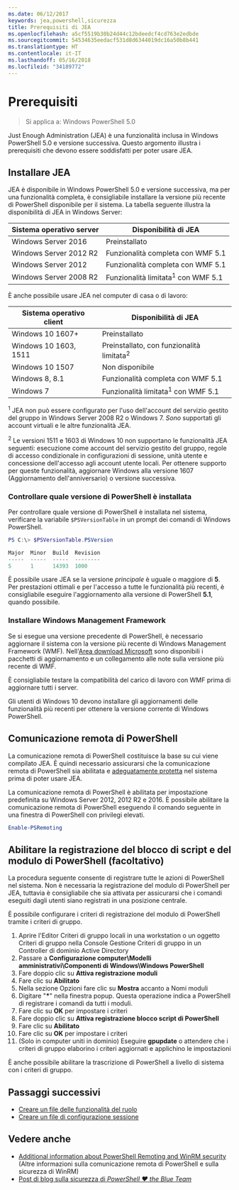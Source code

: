 ```yaml
---
ms.date: 06/12/2017
keywords: jea,powershell,sicurezza
title: Prerequisiti di JEA
ms.openlocfilehash: a5cf5519b30b24d44c12bdeedcf4cd763e2edbde
ms.sourcegitcommit: 54534635eedacf531d8d6344019dc16a50b8b441
ms.translationtype: HT
ms.contentlocale: it-IT
ms.lasthandoff: 05/16/2018
ms.locfileid: "34189772"
---
```

# <a name="prerequisites"></a>Prerequisiti

> Si applica a: Windows PowerShell 5.0

Just Enough Administration (JEA) è una funzionalità inclusa in Windows PowerShell 5.0 e versione successiva.
Questo argomento illustra i prerequisiti che devono essere soddisfatti per poter usare JEA.

## <a name="install-jea"></a>Installare JEA

JEA è disponibile in Windows PowerShell 5.0 e versione successiva, ma per una funzionalità completa, è consigliabile installare la versione più recente di PowerShell disponibile per il sistema.
La tabella seguente illustra la disponibilità di JEA in Windows Server:

Sistema operativo server   | Disponibilità di JEA
--------------------------|--------------------------------
Windows Server 2016       | Preinstallato
Windows Server 2012 R2    | Funzionalità completa con WMF 5.1
Windows Server 2012       | Funzionalità completa con WMF 5.1
Windows Server 2008 R2    | Funzionalità limitata<sup>1</sup> con WMF 5.1

È anche possibile usare JEA nel computer di casa o di lavoro:

Sistema operativo client   | Disponibilità di JEA
--------------------------|-----------------------------------------------------
Windows 10 1607+          | Preinstallato
Windows 10 1603, 1511     | Preinstallato, con funzionalità limitata<sup>2</sup>
Windows 10 1507           | Non disponibile
Windows 8, 8.1            | Funzionalità completa con WMF 5.1
Windows 7                 | Funzionalità limitata<sup>1</sup> con WMF 5.1

<sup>1</sup> JEA non può essere configurato per l'uso dell'account del servizio gestito del gruppo in Windows Server 2008 R2 o Windows 7.
*Sono* supportati gli account virtuali e le altre funzionalità JEA.

<sup>2</sup> Le versioni 1511 e 1603 di Windows 10 non supportano le funzionalità JEA seguenti: esecuzione come account del servizio gestito del gruppo, regole di accesso condizionale in configurazioni di sessione, unità utente e concessione dell'accesso agli account utente locali.
Per ottenere supporto per queste funzionalità, aggiornare Windows alla versione 1607 (Aggiornamento dell'anniversario) o versione successiva.

### <a name="check-which-version-of-powershell-is-installed"></a>Controllare quale versione di PowerShell è installata

Per controllare quale versione di PowerShell è installata nel sistema, verificare la variabile `$PSVersionTable` in un prompt dei comandi di Windows PowerShell.

```powershell
PS C:\> $PSVersionTable.PSVersion

Major  Minor  Build  Revision
-----  -----  -----  --------
5      1      14393  1000
```

È possibile usare JEA se la versione *principale* è uguale o maggiore di **5**.
Per prestazioni ottimali e per l'accesso a tutte le funzionalità più recenti, è consigliabile eseguire l'aggiornamento alla versione di PowerShell **5.1**, quando possibile.

### <a name="install-windows-management-framework"></a>Installare Windows Management Framework

Se si esegue una versione precedente di PowerShell, è necessario aggiornare il sistema con la versione più recente di Windows Management Framework (WMF).
Nell'[Area download Microsoft](https://aka.ms/WMF5) sono disponibili i pacchetti di aggiornamento e un collegamento alle note sulla versione più recente di WMF.

È consigliabile testare la compatibilità del carico di lavoro con WMF prima di aggiornare tutti i server.

Gli utenti di Windows 10 devono installare gli aggiornamenti delle funzionalità più recenti per ottenere la versione corrente di Windows PowerShell.

## <a name="enable-powershell-remoting"></a>Comunicazione remota di PowerShell

La comunicazione remota di PowerShell costituisce la base su cui viene compilato JEA.
È quindi necessario assicurarsi che la comunicazione remota di PowerShell sia abilitata e [adeguatamente protetta](https://msdn.microsoft.com/powershell/scripting/setup/winrmsecurity) nel sistema prima di poter usare JEA.

La comunicazione remota di PowerShell è abilitata per impostazione predefinita su Windows Server 2012, 2012 R2 e 2016.
È possibile abilitare la comunicazione remota di PowerShell eseguendo il comando seguente in una finestra di PowerShell con privilegi elevati.

```powershell
Enable-PSRemoting
```

## <a name="enable-powershell-module-and-script-block-logging-optional"></a>Abilitare la registrazione del blocco di script e del modulo di PowerShell (facoltativo)

La procedura seguente consente di registrare tutte le azioni di PowerShell nel sistema.
Non è necessaria la registrazione del modulo di PowerShell per JEA, tuttavia è consigliabile che sia attivata per assicurarsi che i comandi eseguiti dagli utenti siano registrati in una posizione centrale.

È possibile configurare i criteri di registrazione del modulo di PowerShell tramite i criteri di gruppo.

1. Aprire l'Editor Criteri di gruppo locali in una workstation o un oggetto Criteri di gruppo nella Console Gestione Criteri di gruppo in un Controller di dominio Active Directory
2. Passare a **Configurazione computer\\Modelli amministrativi\\Componenti di Windows\\Windows PowerShell**
3. Fare doppio clic su **Attiva registrazione moduli**
4. Fare clic su **Abilitato**
5. Nella sezione Opzioni fare clic su **Mostra** accanto a Nomi moduli
6. Digitare "**\***" nella finestra popup. Questa operazione indica a PowerShell di registrare i comandi da tutti i moduli.
7. Fare clic su **OK** per impostare i criteri
8. Fare doppio clic su **Attiva registrazione blocco script di PowerShell**
9. Fare clic su **Abilitato**
10. Fare clic su **OK** per impostare i criteri
11. (Solo in computer uniti in dominio) Eseguire **gpupdate** o attendere che i criteri di gruppo elaborino i criteri aggiornati e applichino le impostazioni

È anche possibile abilitare la trascrizione di PowerShell a livello di sistema con i criteri di gruppo.

## <a name="next-steps"></a>Passaggi successivi

- [Creare un file delle funzionalità del ruolo](role-capabilities.md)
- [Creare un file di configurazione sessione](session-configurations.md)

## <a name="see-also"></a>Vedere anche

- [Additional information about PowerShell Remoting and WinRM security](https://msdn.microsoft.com/powershell/scripting/setup/winrmsecurity) (Altre informazioni sulla comunicazione remota di PowerShell e sulla sicurezza di WinRM)
- [Post di blog sulla sicurezza di *PowerShell ♥ the Blue Team*](https://blogs.msdn.microsoft.com/powershell/2015/06/09/powershell-the-blue-team/)